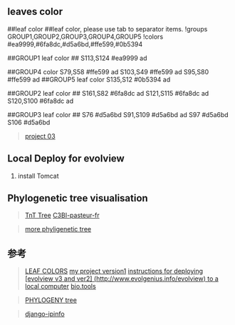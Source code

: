 ## leaves color
##leaf color
##leaf color, please use tab to separator items.
!groups	GROUP1,GROUP2,GROUP3,GROUP4,GROUP5
!colors	#ea9999,#6fa8dc,#d5a6bd,#ffe599,#0b5394

##GROUP1 leaf color ##
S113,S124   #ea9999 ad

##GROUP4 color
S79,S58   #ffe599   ad
S103,S49 #ffe599    ad
S95,S80 #ffe599 ad
##GROUP5 leaf color
S135,S12    #0b5394  ad


##GROUP2 leaf color ##
S161,S82    #6fa8dc ad
S121,S115   #6fa8dc ad
S120,S100   #6fa8dc ad

##GROUP3 leaf color ##
S76 #d5a6bd
S91,S109    #d5a6bd ad
S97	#d5a6bd
S106    #d5a6bd

>[project 03](https://www.evolgenius.info/evolview-v3/#mytrees/teatree/teatree11_03)
## Local Deploy for evolview
1. install Tomcat


## Phylogenetic tree visualisation

>[TnT Tree](http://tntvis.github.io/tnt.tree/examples/index.html)
>[C3BI-pasteur-fr](https://github.com/C3BI-pasteur-fr/ngphylogeny-django)

>[more phyligenetic tree](http://www.phyloxml.org/)
## 参考
>[LEAF COLORS](https://www.evolgenius.info/evolview-v3/helpsite/dat6.html)
>[my project version1](https://www.evolgenius.info/evolview-v3/#shared/teatree11_03_SdJOddiAUB/teatree%20:%20teatree11_03)
>[instructions for deploying [evolview v3 and ver2] (http://www.evolgenius.info/evolview) to a local computer](https://balaram26.github.io/evolview.github.io/locdeploy/)
>[bio.tools ](https://www.bio.tools/phylocloud)

>[PHYLOGENY tree](https://molbiol-tools.ca/Phylogeny.htm)

>[django-ipinfo](https://github.com/ipinfo/django)